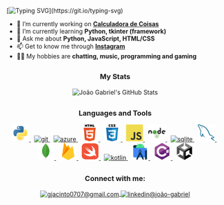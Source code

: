 [![Typing SVG](https://readme-typing-svg.herokuapp.com/?color=FFD900&size=35&center=true&vCenter=true&width=1000&lines=Hello!+How+are+you?+👋;Welcome+to+my+profile!)](https://git.io/typing-svg)

- 🔭 I’m currently working on [**Calculadora de Coisas**](https://github.com/JGabrielJ/CalculadoraCoisas)
- 🌱 I’m currently learning **Python, tkinter (framework)**
- 💬 Ask me about **Python, JavaScript, HTML/CSS**
- 📫 Get to know me through [**Instagram**](https://www.instagram.com/jgabrielj25/)
- 👨‍💻 My hobbies are **chatting, music, programming and gaming**

##

<div align="center">
  <h3 align="center"> My Stats </h3>
  <img align="center" src="https://myreadme.vercel.app/api/embed/JGabrielJ?panels=userstatistics,toprepositories,toplanguages,commitgraph" alt="João Gabriel's GitHub Stats">
</div>

##

<div align="center">
  <h3 align="center"> Languages and Tools </h3>
  <a align="center" href="https://www.python.org" target="_blank" rel="noreferrer"> <img src="https://raw.githubusercontent.com/devicons/devicon/master/icons/python/python-original.svg" alt="python" width="40" height="40"> </a> &nbsp;
  <a align="center" href="https://git-scm.com/" target="_blank" rel="noreferrer"> <img src="https://www.vectorlogo.zone/logos/git-scm/git-scm-icon.svg" alt="git" width="40" height="40"> </a> &nbsp;
  <a align="center" href="https://azure.microsoft.com/" target="_blank" rel="noreferrer"> <img src="https://www.vectorlogo.zone/logos/microsoft_azure/microsoft_azure-icon.svg" alt="azure" width="40" height="40"> </a> &nbsp;
  <a align="center" href="https://www.w3.org/html/" target="_blank" rel="noreferrer"> <img src="https://raw.githubusercontent.com/devicons/devicon/master/icons/html5/html5-original-wordmark.svg" alt="html5" width="40" height="40"> </a> &nbsp;
  <a align="center" href="https://www.w3schools.com/css/" target="_blank" rel="noreferrer"> <img src="https://raw.githubusercontent.com/devicons/devicon/master/icons/css3/css3-original-wordmark.svg" alt="css3" width="40" height="40"> </a> &nbsp;
  <a align="center" href="https://developer.mozilla.org/en-US/docs/Web/JavaScript" target="_blank" rel="noreferrer"> <img src="https://raw.githubusercontent.com/devicons/devicon/master/icons/javascript/javascript-original.svg" alt="javascript" width="40" height="40"> </a> &nbsp;
  <a align="center" href="https://nodejs.org" target="_blank" rel="noreferrer"> <img src="https://raw.githubusercontent.com/devicons/devicon/master/icons/nodejs/nodejs-original-wordmark.svg" alt="nodejs" width="40" height="40"> </a> &nbsp;
  <a align="center" href="https://www.sqlite.org/" target="_blank" rel="noreferrer"> <img src="https://www.vectorlogo.zone/logos/sqlite/sqlite-icon.svg" alt="sqlite" width="40" height="40"> </a> &nbsp;
  <a align="center" href="https://www.mysql.com/" target="_blank" rel="noreferrer"> <img src="https://github.com/devicons/devicon/blob/master/icons/mysql/mysql-original.svg" alt="mysql" width="40" height="40"> </a> &nbsp;
  <a align="center" href="https://www.mongodb.com/" target="_blank" rel="noreferrer"> <img src="https://github.com/devicons/devicon/blob/master/icons/mongodb/mongodb-original.svg" alt="mongodb" width="40" height="40"> </a> &nbsp;
  <a align="center" href="https://firebase.google.com/" target="_blank" rel="noreferrer"> <img src="https://github.com/devicons/devicon/blob/master/icons/firebase/firebase-original.svg" alt="firebase" width="40" height="40"> </a> &nbsp;
  <a align="center" href="https://developer.apple.com/swift/" target="_blank" rel="noreferrer"> <img src="https://github.com/devicons/devicon/blob/master/icons/swift/swift-original.svg" alt="swift" width="40" height="40"> </a> &nbsp;
  <a align="center" href="https://kotlinlang.org/" target="_blank" rel="noreferrer"> <img src="https://devicon-website.vercel.app/api/kotlin/original.svg" alt="kotlin" width="40" height="40"> </a> &nbsp;
  <a align="center" href="https://developer.android.com/" target="_blank" rel="noreferrer"> <img src="https://github.com/devicons/devicon/blob/master/icons/androidstudio/androidstudio-original.svg" alt="android-studio" width="40" height="40"> </a> &nbsp;
  <a align="center" href="https://dotnet.microsoft.com/en-us/languages/csharp" target="_blank" rel="noreferrer"> <img src="https://github.com/devicons/devicon/blob/master/icons/csharp/csharp-original.svg" alt="csharp" width="40" height="40"> </a> &nbsp;
  <a align="center" href="https://unity.com/" target="_blank" rel="noreferrer"> <img src="https://github.com/devicons/devicon/blob/master/icons/unity/unity-original.svg" alt="unity" width="40" height="40"> </a>
</div>

##

<div align="center">
  <h3 align="center"> Connect with me: </h3>
  <a align="center" href="mailto:gjacinto0707@gmail.com" target="_blank"> <img align="center" src="https://img.shields.io/badge/Gmail-D14836?style=for-the-badge&logo=gmail&logoColor=white" alt="gjacinto0707@gmail.com"> </a>
  <a align="center" href="https://www.linkedin.com/in/joão-gabriel-a78397267/" target="_blank"> <img align="center" src="https://img.shields.io/badge/LinkedIn-0077B5?style=for-the-badge&logo=linkedin&logoColor=white" alt="linkedin@joão-gabriel"> </a>
</div>
